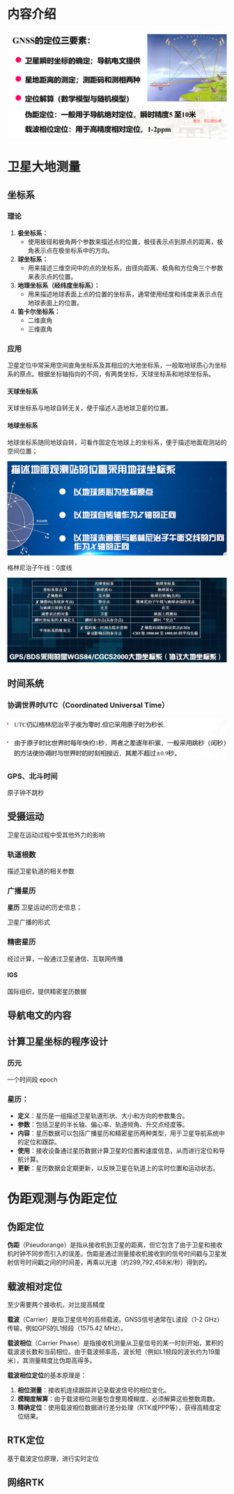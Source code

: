 # 内容介绍

![image-20240413164606801](images/gnss原理与应用-东南大学/image-20240413164606801.png)

# 卫星大地测量

## 坐标系

### 理论

1. **极坐标系：**
   - 使用极径和极角两个参数来描述点的位置，极径表示点到原点的距离，极角表示点在极坐标系中的方向。
2. **球坐标系：**
   - 用来描述三维空间中的点的坐标系，由径向距离、极角和方位角三个参数来表示点的位置。
3. **地理坐标系（经纬度坐标系）：**
   - 用来描述地球表面上点的位置的坐标系，通常使用经度和纬度来表示点在地球表面上的位置。
4. **笛卡尔坐标系：**
   - 二维直角
   - 三维直角

### 应用

卫星定位中常采用空间直角坐标系及其相应的大地坐标系，一般取地球质心为坐标系的原点。根据坐标轴指向的不同，有两类坐标，天球坐标系和地球坐标系。

#### 天球坐标系

天球坐标系与地球自转无关，便于描述人造地球卫星的位置。

#### 地球坐标系

地球坐标系随同地球自转，可看作固定在地球上的坐标系，便于描述地面观测站的空间位置；

![image-20240413181628053](images/gnss原理与应用-东南大学/image-20240413181628053.png)

格林尼治子午线：0度线

![image-20240413182704341](images/gnss原理与应用-东南大学/image-20240413182704341.png)



## 时间系统

### 协调世界时UTC（Coordinated Universal Time）

![image-20240413191822861](images/gnss原理与应用-东南大学/image-20240413191822861.png)

### GPS、北斗时间

原子钟不跳秒

## 受摄运动

卫星在运动过程中受其他外力的影响

### 轨道根数

描述卫星轨道的相关参数

### 广播星历

**星历** 卫星运动的历史信息；

卫星广播的形式

### 精密星历

经过计算，一般通过卫星通信、互联网传播



#### IGS

国际组织，提供精密星历数据



## 导航电文的内容

## 计算卫星坐标的程序设计

### 历元

一个时间段 epoch

### **星历**：

- **定义**：星历是一组描述卫星轨道形状、大小和方向的参数集合。
- **参数**：包括卫星的半长轴、偏心率、轨道倾角、升交点经度等。
- **内容**：星历数据可以包括广播星历和精密星历两种类型，用于卫星导航系统中的定位和跟踪。
- **使用**：接收设备通过星历数据计算卫星的位置和速度信息，从而进行定位和导航计算。
- **更新**：星历数据会定期更新，以反映卫星在轨道上的实时位置和运动状态。

# 伪距观测与伪距定位

## 伪距定位

**伪距**（Pseudorange）是指从接收机到卫星的距离，但它包含了由于卫星和接收机时钟不同步而引入的误差。伪距是通过测量接收机接收到的信号时间戳与卫星发射信号时间戳之间的时间差，再乘以光速（约299,792,458米/秒）得到的。

## 载波相对定位

至少需要两个接收机，对比提高精度

**载波**（Carrier）是指卫星信号的高频载波。GNSS信号通常在L波段（1-2 GHz）传输，例如GPS的L1频段（1575.42 MHz）。

**载波相位**（Carrier Phase）是指接收机测量从卫星信号的某一时刻开始，累积的载波波长数和当前相位。由于载波频率高，波长短（例如L1频段的波长约为19厘米），其测量精度比伪距高得多。

**载波相位定位**的基本原理是：

1. **相位测量**：接收机连续跟踪并记录载波信号的相位变化。
2. **模糊度解算**：由于载波相位测量包含整周模糊度，必须解算这些整数周数。
3. **精确定位**：使用载波相位数据进行差分处理（RTK或PPP等），获得高精度定位结果。

## RTK定位

基于载波定位原理，进行实时定位



## 网络RTK



